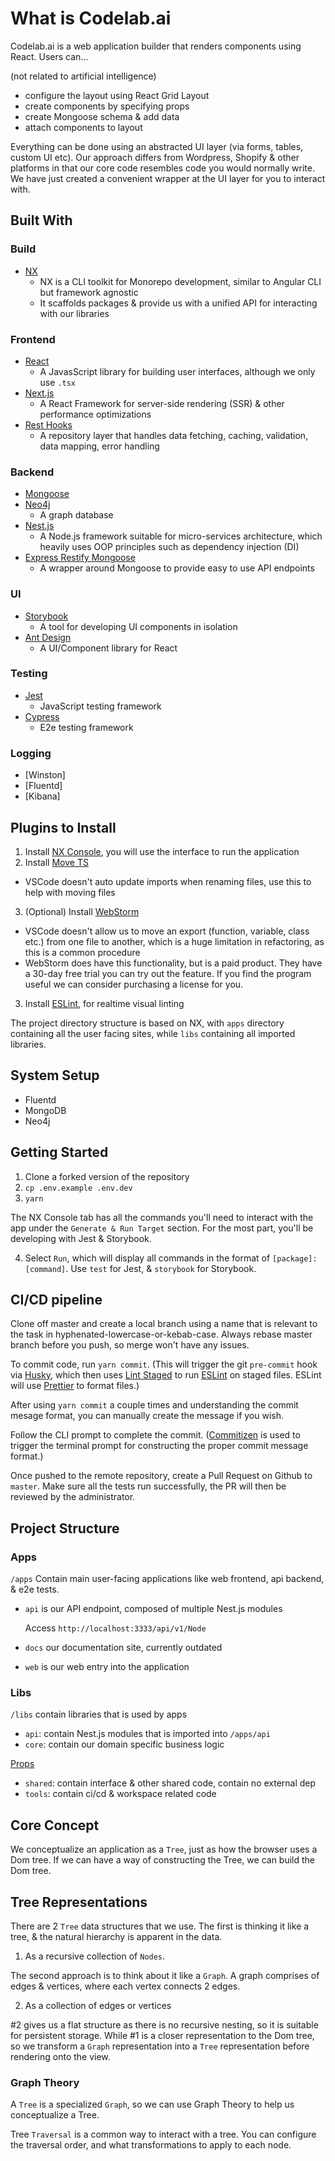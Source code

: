 # What is Codelab.ai

Codelab.ai is a web application builder that renders components using React. Users can...

(not related to artificial intelligence)

- configure the layout using React Grid Layout
- create components by specifying props
- create Mongoose schema & add data
- attach components to layout

Everything can be done using an abstracted UI layer (via forms, tables, custom UI etc). Our approach differs from Wordpress, Shopify & other platforms in that our core code resembles code you would normally write. We have just created a convenient wrapper at the UI layer for you to interact with.

## Built With

### Build

- [NX](https://nx.dev/react)
  - NX is a CLI toolkit for Monorepo development, similar to Angular CLI but framework agnostic
  - It scaffolds packages & provide us with a unified API for interacting with our libraries

### Frontend

- [React](https://reactjs.org)
  - A JavasScript library for building user interfaces, although we only use `.tsx`
- [Next.js](https://nextjs.org)
  - A React Framework for server-side rendering (SSR) & other performance optimizations
- [Rest Hooks](https://resthooks.io)
  - A repository layer that handles data fetching, caching, validation, data mapping, error handling

### Backend

- [Mongoose](https://mongoosejs.com)
- [Neo4j](https://neo4j.com/)
  - A graph database
- [Nest.js](https://nestjs.com)
  - A Node.js framework suitable for micro-services architecture, which heavily uses OOP principles such as dependency injection (DI)
- [Express Restify Mongoose](https://florianholzapfel.github.io/express-restify-mongoose)
  - A wrapper around Mongoose to provide easy to use API endpoints

### UI

- [Storybook](https://storybook.js.org)
  - A tool for developing UI components in isolation
- [Ant Design](https://ant.design)
  - A UI/Component library for React

### Testing

- [Jest](https://jestjs.io)
  - JavaScript testing framework
- [Cypress](https://www.cypress.io)
  - E2e testing framework

### Logging
- [Winston]
- [Fluentd]
- [Kibana]

## Plugins to Install

1. Install [NX Console](https://marketplace.visualstudio.com/items?itemName=nrwl.angular-console), you will use the interface to run the application
2. Install [Move TS](https://marketplace.visualstudio.com/items?itemName=stringham.move-ts)

- VSCode doesn't auto update imports when renaming files, use this to help with moving files

3. (Optional) Install [WebStorm](https://www.jetbrains.com/webstorm/)

- VSCode doesn't allow us to move an export (function, variable, class etc.) from one file to another, which is a huge limitation in refactoring, as this is a common procedure
- WebStorm does have this functionality, but is a paid product. They have a 30-day free trial you can try out the feature. If you find the program useful we can consider purchasing a license for you.

3. Install [ESLint](https://marketplace.visualstudio.com/items?itemName=dbaeumer.vscode-eslint), for realtime visual linting

The project directory structure is based on NX, with `apps` directory containing all the user facing sites, while `libs` containing all imported libraries.

## System Setup
- Fluentd
- MongoDB
- Neo4j

## Getting Started

1. Clone a forked version of the repository
2. `cp .env.example .env.dev`
3. `yarn`

The NX Console tab has all the commands you'll need to interact with the app under the `Generate & Run Target` section. For the most part, you'll be developing with Jest & Storybook.

4. Select `Run`, which will display all commands in the format of `[package]:[command]`. Use `test` for Jest, & `storybook` for Storybook.

## CI/CD pipeline

Clone off master and create a local branch using a name that is relevant to the task in hyphenated-lowercase-or-kebab-case. Always rebase master branch before you push, so merge won't have any issues.

To commit code, run `yarn commit`. (This will trigger the git `pre-commit` hook via [Husky](https://github.com/typicode/husky), which then uses [Lint Staged](https://github.com/okonet/lint-staged) to run [ESLint](https://github.com/eslint/eslint) on staged files. ESLint will use [Prettier](https://github.com/prettier/prettier) to format files.)

After using `yarn commit` a couple times and understanding the commit mesage format, you can manually create the message if you wish.

Follow the CLI prompt to complete the commit. ([Commitizen](https://github.com/commitizen/cz-cli) is used to trigger the terminal prompt for constructing the proper commit message format.)

Once pushed to the remote repository, create a Pull Request on Github to `master`. Make sure all the tests run successfully, the PR will then be reviewed by the administrator.

## Project Structure

### Apps

`/apps` Contain main user-facing applications like web frontend, api backend, & e2e tests.

- `api` is our API endpoint, composed of multiple Nest.js modules

  Access `http://localhost:3333/api/v1/Node`

- `docs` our documentation site, currently outdated
- `web` is our web entry into the application

### Libs

`/libs` contain libraries that is used by apps

- `api`: contain Nest.js modules that is imported into `/apps/api`
- `core`: contain our domain specific business logic

<!-- [Graph](libs/core/graph/README.md) -->
<!-- [Model](libs/core/model/README.md) -->
<!-- [Node](libs/core/node/README.md) -->

[Props](libs/core/props/README.md)

<!-- [Traversal](libs/core/traversal/README.md) -->
<!-- [Tree](libs/core/tree/README.md) -->

- `shared`: contain interface & other shared code, contain no external dep
- `tools`: contain ci/cd & workspace related code

## Core Concept

We conceptualize an application as a `Tree`, just as how the browser uses a Dom tree. If we can have a way of constructing the Tree, we can build the Dom tree.

## Tree Representations

There are 2 `Tree` data structures that we use. The first is thinking it like a tree, & the natural hierarchy is apparent in the data.

1. As a recursive collection of `Nodes`.

The second approach is to think about it like a `Graph`. A graph comprises of edges & vertices, where each vertex connects 2 edges.

2. As a collection of edges or vertices

#2 gives us a flat structure as there is no recursive nesting, so it is suitable for persistent storage. While #1 is a closer representation to the Dom tree, so we transform a `Graph` representation into a `Tree` representation before rendering onto the view.

### Graph Theory

A `Tree` is a specialized `Graph`, so we can use Graph Theory to help us conceptualize a Tree.

Tree `Traversal` is a common way to interact with a tree. You can configure the traversal order, and what transformations to apply to each node.
